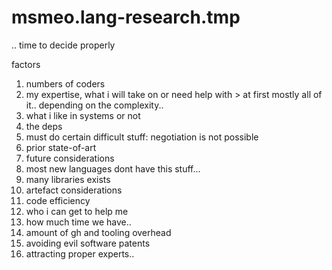 # msmeo.lang-research.tmp
.. time to decide properly 

factors
1. numbers of coders 
2. my expertise, what i will take on or need help with > at first mostly all of it.. depending on the complexity.. 
3. what i like in systems or not
4. the deps
5. must do certain difficult stuff: negotiation is not possible
6. prior state-of-art
7. future considerations
8. most new languages dont have this stuff... 
9. many libraries exists
10. artefact considerations
11. code efficiency
12. who i can get to help me
13. how much time we have.. 
14. amount of gh and tooling overhead
15. avoiding evil software patents
16. attracting proper experts..
